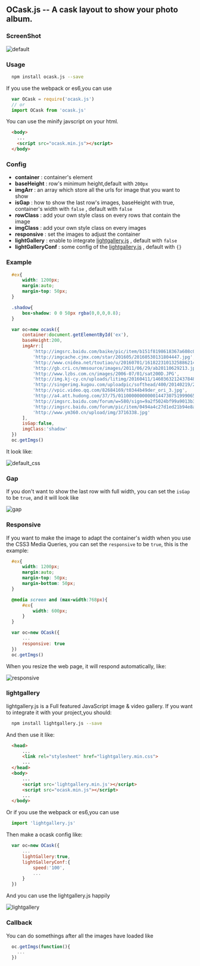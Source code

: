 ## OCask.js    -- A cask layout to show your photo album.
### ScreenShot
![default](https://github.com/wuzhouyang/OCask.js/blob/master/screenShot/default.png)
### Usage
``` bash
  npm install ocask.js --save
```
If you use the webpack or es6,you can use
``` javascript
  var OCask = require('ocask.js')
  // or
  import OCask from 'ocask.js'
```
You can use the minify javscript on your html.
``` html
  <body>
    ...
    <script src="ocask.min.js"></script>
  </body>
```
### Config
* **container** : container's element  
* **baseHeight** : row's minimum height,default with `200px`  
* **imgArr** : an array which store all the urls for image that you want to show  
* **isGap** : how to show the last row's images, baseHeight with true, container's width with `false` , default with `false` 
* **rowClass** : add your own style class on every rows that contain the image  
* **imgClass** : add your own style class on every images   
* **responsive** : set the images to adjust the container 
* **lightGallery** : enable to integrate [lightgallery.js](https://github.com/sachinchoolur/lightgallery.js) , default with `false`
* **lightGalleryConf** : some config of the [lightgallery.js](https://github.com/sachinchoolur/lightgallery.js) , default with `{}`
### Example
``` css
  #ex{
      width: 1200px;
      margin:auto;
      margin-top: 50px;
  }

  .shadow{
      box-shadow: 0 0 50px rgba(0,0,0,0.8);
  }
```
``` javascript
  var oc=new ocask({
      container:document.getElementById('ex'),
      baseHeight:200,
      imgArr:[
          'http://imgsrc.baidu.com/baike/pic/item/b151f8198618367a608c040a2b738bd4b21ce5e4.jpg',
          'http://imgcache.cjmx.com/star/201605/20160530131804447.jpg',
          'http://www.cnidea.net/toutiao/u/20160701/161822310132588621419.jpg',
          'http://gb.cri.cn/mmsource/images/2011/06/29/ab20110629213.jpg',
          'http://www.lzbs.com.cn/images/2006-07/01/sat200D.JPG',
          'http://img.kj-cy.cn/uploads/litimg/20160411/1460363212437848.jpg',
          'http://singerimg.kugou.com/uploadpic/softhead/400/20140219/20140219104100727871.jpg',
          'http://vpic.video.qq.com/82684169/t0344b49der_ori_3.jpg',
          'http://a4.att.hudong.com/37/75/01100000000000144730751999065_s.jpg',
          'http://imgsrc.baidu.com/forum/w=580/sign=9a2f5024bf99a9013b355b3e2d950a58/c124bc315c6034a8dbc034b1cc134954092376e5.jpg',
          'http://imgsrc.baidu.com/forum/pic/item/0494a4c27d1ed21b94e8ac09ad6eddc451da3f3d.jpg',
          'http://www.ym360.cn/upload/img/3716338.jpg'
      ],
      isGap:false,
      imgClass:'shadow'
  })
  oc.getImgs()
```
It look like:  

![default_css](https://github.com/wuzhouyang/OCask.js/blob/master/screenShot/default_css.png)

### Gap
If you don't want to show the last row with full width, you can set the `isGap` to be `true`, and it will look like  

![gap](https://github.com/wuzhouyang/OCask.js/blob/master/screenShot/gap.png)

### Responsive
If you want to make the image to adapt the container's width when you use the CSS3 Media Queries, you can set the `responsive` to be `true`, this is the example:  

``` css
  #ex{
      width: 1200px;
      margin:auto;
      margin-top: 50px;
      margin-bottom: 50px;
  }

  @media screen and (max-width:768px){
      #ex{
          width: 600px;
      }
  }
```
``` javascript
  var oc=new OCask({
      ...
      responsive: true
  })
  oc.getImgs()
```
When you resize the web page, it will respond automatically, like:  

![responsive](https://github.com/wuzhouyang/OCask.js/blob/master/screenShot/responsive.png)

### lightgallery
lightgallery.js is a Full featured JavaScript image & video gallery. If you want to integrate it with your project,you should:
``` bash
  npm install lightgallery.js --save
```
And then use it like:
``` html
  <head>
      ...
      <link rel="stylesheet" href="lightgallery.min.css">
      ...
  </head>
  <body>
      ...
      <script src='lightgallery.min.js'></script>
      <script src="ocask.min.js"></script>
      ...
  </body>
```
Or if you use the webpack or es6,you can use
``` javascript
  import 'lightgallery.js'
```
Then make a ocask config like:
``` javascript
  var oc=new OCask({
      ...
      lightGallery:true,
      lightGalleryConf:{
          speed:'100',
          ...
      }
  })
```
And you can use the lightgallery.js happily

![lightgallery](https://github.com/wuzhouyang/OCask.js/blob/master/screenShot/lightgallery.png)

### Callback
You can do somethings after all the images have loaded like
``` javascript
  oc.getImgs(function(){
    ...
  })
```
